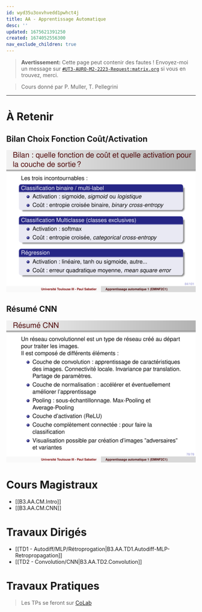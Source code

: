 ```yaml
---
id: wyd35u3oxvhvedd1pwhct4j
title: AA - Apprentissage Automatique
desc: ''
updated: 1675621391250
created: 1674052556300
nav_exclude_children: true
---
```


> **Avertissement:**
Cette page peut contenir des fautes ! Envoyez-moi un message sur [`#UT3-AURO-M2-2223-Request:matrix.org`](https://matrix.to/#/#UT3-AURO-M2-2223-Request:matrix.org) si vous en trouvez, merci.

> Cours donné par P. Muller, T. Pellegrini

---

# À Retenir

## Bilan Choix Fonction Coût/Activation

![](/assets/images/B3.AA.CM.Slide1-103.png)

## Résumé CNN

![](/assets/images/B3.AA.CM.CNN.Slide-78.png)


# Cours Magistraux

- [[B3.AA.CM.Intro]]
- [[B3.AA.CM.CNN]]


# Travaux Dirigés

- [[TD1 - Autodiff/MLP/Rétroprogation|B3.AA.TD1.Autodiff-MLP-Retropropagation]]
- [[TD2 - Convolution/CNN|B3.AA.TD2.Convolution]]

# Travaux Pratiques

> Les TPs se feront sur [CoLab](https://colab.research.google.com/)

<!-- - [[...|...]] -->

<!-- # Support de Cours

## Fichiers Moodles

### CM

- [filetitle](https://raw.githubusercontent.com/TunnARK/UT3-AURO-2223-S10-Dendron/main/vault/assets/filetitle)


### TD

- [filetitle](https://raw.githubusercontent.com/TunnARK/UT3-AURO-2223-S10-Dendron/main/vault/assets/filetitle)


### TP

- [filetitle](https://raw.githubusercontent.com/TunnARK/UT3-AURO-2223-S10-Dendron/main/vault/assets/filetitle)


## Scans

### Blackbard

- [filetitle](https://raw.githubusercontent.com/TunnARK/UT3-AURO-2223-S10-Dendron/main/vault/assets/filetitle)

### GEA

- [filetitle](https://raw.githubusercontent.com/TunnARK/UT3-AURO-2223-S10-Dendron/main/vault/assets/filetitle)


### RKA

- [filetitle](https://raw.githubusercontent.com/TunnARK/UT3-AURO-2223-S10-Dendron/main/vault/assets/filetitle)

 -->
